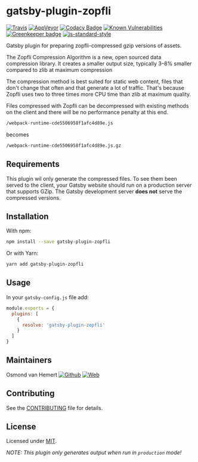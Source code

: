 # gatsby-plugin-zopfli

[![Travis](https://img.shields.io/travis/com/ovhemert/gatsby-plugin-zopfli.svg?branch=master&logo=travis)](https://travis-ci.com/ovhemert/gatsby-plugin-zopfli)
[![AppVeyor](https://img.shields.io/appveyor/ci/ovhemert/gatsby-plugin-zopfli.svg?logo=appveyor)](https://ci.appveyor.com/project/ovhemert/gatsby-plugin-zopfli)
[![Codacy Badge](https://api.codacy.com/project/badge/Grade/6b2619c09ca94862bf349f40eb913466)](https://www.codacy.com/app/ovhemert/gatsby-plugin-zopfli?utm_source=github.com&amp;utm_medium=referral&amp;utm_content=ovhemert/gatsby-plugin-zopfli&amp;utm_campaign=Badge_Grade)
[![Known Vulnerabilities](https://snyk.io/test/npm/gatsby-plugin-zopfli/badge.svg)](https://snyk.io/test/npm/gatsby-plugin-zopfli)
[![Greenkeeper badge](https://badges.greenkeeper.io/ovhemert/gatsby-plugin-zopfli.svg)](https://greenkeeper.io/)
[![js-standard-style](https://img.shields.io/badge/code%20style-standard-brightgreen.svg?style=flat)](http://standardjs.com/)

Gatsby plugin for preparing zopfli-compressed gzip versions of assets.

The Zopfli Compression Algorithm is a new, open sourced data compression library. It creates a smaller output size, typically 3–8% smaller compared to zlib at maximum compression

The compression method is best suited for static web content, files that don't change that often and that generate a lot of traffic. That's because Zopfli uses two to three times more CPU time than zlib at maximum quality.

Files compressed with Zopfli can be decompressed with existing methods on the client and there will be no performance penalty at this end.

```bash
/webpack-runtime-cde5506958f1afc4d89e.js
```
becomes
```bash
/webpack-runtime-cde5506958f1afc4d89e.js.gz
```

## Requirements

This plugin wil only generate the compressed files. To see them been served to the client, your Gatsby website should run on a production server that supports GZip. The Gatsby development server **does not** serve the compressed versions.

## Installation

With npm:

```bash
npm install --save gatsby-plugin-zopfli
```

Or with Yarn:

```bash
yarn add gatsby-plugin-zopfli
```

## Usage

In your `gatsby-config.js` file add:

```javascript
module.exports = {
  plugins: [
    {
      resolve: 'gatsby-plugin-zopfli'
    }
  ]
}
```

## Maintainers

Osmond van Hemert
[![Github](https://img.shields.io/badge/-website.svg?style=social&logoColor=333&logo=github)](https://github.com/ovhemert/about)
[![Web](https://img.shields.io/badge/-website.svg?style=social&logoColor=333&logo=nextdoor)](https://www.osmondvanhemert.nl)

## Contributing

See the [CONTRIBUTING](./docs/CONTRIBUTING.md) file for details.

## License

Licensed under [MIT](./LICENSE).

_NOTE: This plugin only generates output when run in `production` mode!_
